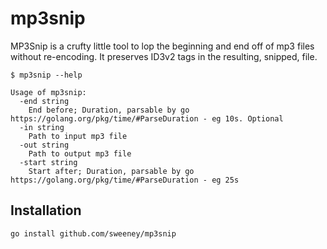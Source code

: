 # mp3snip

MP3Snip is a crufty little tool to lop the beginning and end off of mp3 files without re-encoding. It preserves ID3v2 tags in the resulting, snipped, file.

	$ mp3snip --help

	Usage of mp3snip:
      -end string
        End before; Duration, parsable by go https://golang.org/pkg/time/#ParseDuration - eg 10s. Optional
      -in string
        Path to input mp3 file
      -out string
        Path to output mp3 file
      -start string
        Start after; Duration, parsable by go https://golang.org/pkg/time/#ParseDuration - eg 25s

## Installation

	go install github.com/sweeney/mp3snip